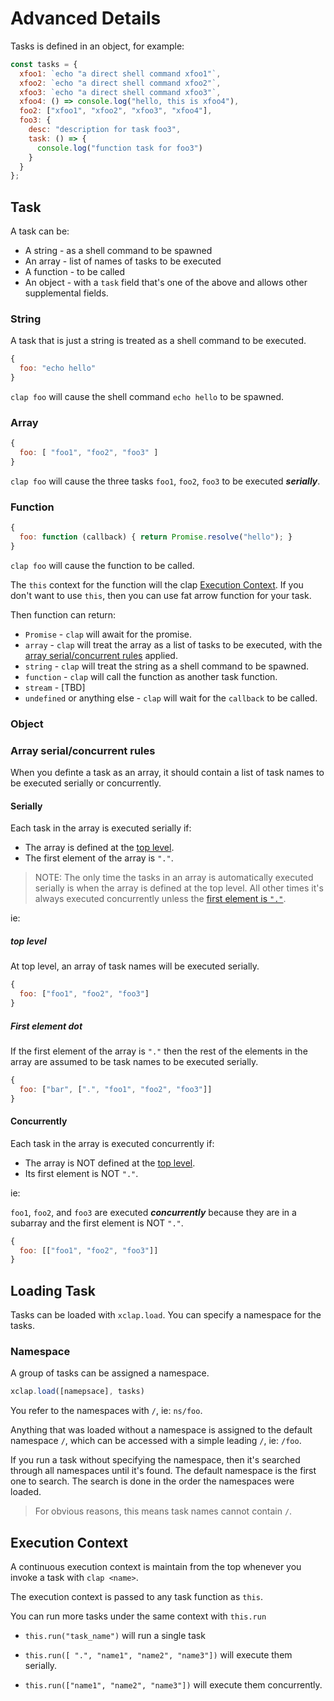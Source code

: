 # Advanced Details

Tasks is defined in an object, for example:

```js
const tasks = {
  xfoo1: `echo "a direct shell command xfoo1"`,
  xfoo2: `echo "a direct shell command xfoo2"`,
  xfoo3: `echo "a direct shell command xfoo3"`,
  xfoo4: () => console.log("hello, this is xfoo4"),
  foo2: ["xfoo1", "xfoo2", "xfoo3", "xfoo4"],
  foo3: {
    desc: "description for task foo3",
    task: () => {
      console.log("function task for foo3")
    }
  }
};
```

## Task

A task can be:

-   A string - as a shell command to be spawned
-   An array - list of names of tasks to be executed
-   A function - to be called
-   An object - with a `task` field that's one of the above and allows other supplemental fields.

### String

A task that is just a string is treated as a shell command to be executed.

```js
{
  foo: "echo hello"
}
```

`clap foo` will cause the shell command `echo hello` to be spawned.

### Array

```js
{
  foo: [ "foo1", "foo2", "foo3" ]
}
```

`clap foo` will cause the three tasks `foo1`, `foo2`, `foo3` to be executed **_serially_**.

### Function

```js
{
  foo: function (callback) { return Promise.resolve("hello"); }
}
```

`clap foo` will cause the function to be called.

The `this` context for the function will the clap [Execution Context](#execution-context).  If you don't want to use `this`, then you can use fat arrow function for your task.

Then function can return:

-   `Promise` - `clap` will await for the promise.
-   `array` - `clap` will treat the array as a list of tasks to be executed, with the [array serial/concurrent rules](#array-serialconcurrent-rules) applied.
-   `string` - `clap` will treat the string as a shell command to be spawned.
-   `function` - `clap` will call the function as another task function.
-   `stream` - [TBD]
-   `undefined` or anything else - `clap` will wait for the `callback` to be called.

### Object

### Array serial/concurrent rules

When you definte a task as an array, it should contain a list of task names to be executed serially or concurrently.

#### Serially

Each task in the array is executed serially if:

-   The array is defined at the [top level](#toplevel).
-   The first element of the array is `"."`.

> NOTE: The only time the tasks in an array is automatically executed serially is when the array is defined at the top level.
> All other times it's always executed concurrently unless the [first element is `"."`](#firstelementdot).

ie:

##### top level

At top level, an array of task names will be executed serially.

```js
{
  foo: ["foo1", "foo2", "foo3"]
}
```

##### First element dot

If the first element of the array is `"."` then the rest of the elements in the array are assumed to be task names to be executed serially.

```js
{
  foo: ["bar", [".", "foo1", "foo2", "foo3"]]
}
```

#### Concurrently

Each task in the array is executed concurrently if:

-   The array is NOT defined at the [top level](#toplevel).
-   Its first element is NOT `"."`.

ie: 

`foo1`, `foo2`, and `foo3` are executed **_concurrently_** because they are in a subarray and the first element is NOT `"."`.

```js
{
  foo: [["foo1", "foo2", "foo3"]]
}
```

## Loading Task

Tasks can be loaded with `xclap.load`.  You can specify a namespace for the tasks.

### Namespace

A group of tasks can be assigned a namespace.

```js
xclap.load([namepsace], tasks)
```

You refer to the namespaces with `/`, ie: `ns/foo`.

Anything that was loaded without a namespace is assigned to the default namespace `/`, which can be accessed with a simple leading `/`, ie: `/foo`.

If you run a task without specifying the namespace, then it's searched through all namespaces until it's found.  The default namespace is the first one to search.  The search is done in the order the namespaces were loaded.

> For obvious reasons, this means task names cannot contain `/`.

## Execution Context

A continuous execution context is maintain from the top whenever you invoke a task with `clap <name>`.

The execution context is passed to any task function as `this`.

You can run more tasks under the same context with `this.run`

-   `this.run("task_name")` will run a single task

-   `this.run([ ".", "name1", "name2", "name3"])` will execute them serially.

-   `this.run(["name1", "name2", "name3"])` will execute them concurrently.
